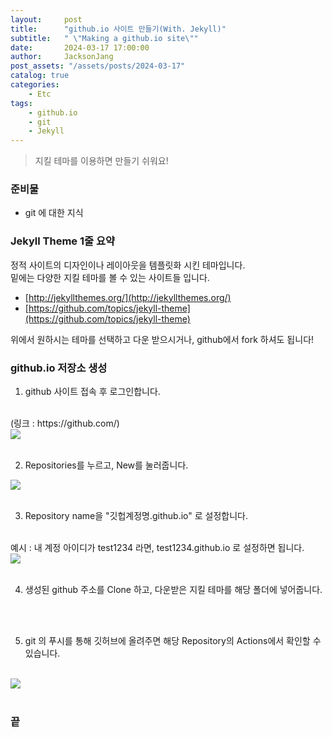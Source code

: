 ```yaml
---
layout:     post
title:      "github.io 사이트 만들기(With. Jekyll)"
subtitle:   " \"Making a github.io site\""
date:       2024-03-17 17:00:00
author:     JacksonJang
post_assets: "/assets/posts/2024-03-17"
catalog: true
categories:
    - Etc
tags:
    - github.io
    - git
    - Jekyll
---
```


> 지킬 테마를 이용하면 만들기 쉬워요!

### 준비물
- git 에 대한 지식

### Jekyll Theme 1줄 요약
정적 사이트의 디자인이나 레이아웃을 템플릿화 시킨 테마입니다. <br />
밑에는 다양한 지킬 테마를 볼 수 있는 사이트들 입니다.
- [http://jekyllthemes.org/](http://jekyllthemes.org/)
- [https://github.com/topics/jekyll-theme](https://github.com/topics/jekyll-theme)

위에서 원하시는 테마를 선택하고 다운 받으시거나, github에서 fork 하셔도 됩니다!

### github.io 저장소 생성
1. github 사이트 접속 후 로그인합니다. 
<br />
(링크 : https://github.com/)
<br />
<img src="{{ page.post_assets }}/github.png">
<br />
<br />

2. Repositories를 누르고, New를 눌러줍니다.
<img src="{{ page.post_assets }}/github-repository.png">
<br />
<br />

3. Repository name을 "깃헙계정명.github.io" 로 설정합니다.
<br />
예시 : 내 계정 아이디가 test1234 라면, test1234.github.io 로 설정하면 됩니다.
<br />
<img src="{{ page.post_assets }}/github-create-new-repository.png">
<br />
<br />

4. 생성된 github 주소를 Clone 하고, 다운받은 지킬 테마를 해당 폴더에 넣어줍니다.
<br />
<br />

5. git 의 푸시를 통해 깃허브에 올려주면 해당 Repository의 Actions에서 확인할 수 있습니다.
<br />
<img src="{{ page.post_assets }}/github-actions.png">
<br />
<br />

### 끝
